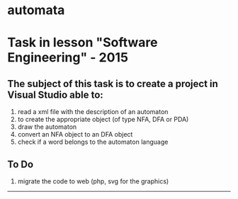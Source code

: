 # automata
# Task in lesson "Software Engineering" - 2015

The subject of this task is to create a project in Visual Studio able to:
--------------------------------------------------------------------------
1. read a xml file with the description of an automaton
2. to create the appropriate object (of type NFA, DFA or PDA)
3. draw the automaton 
4. convert an NFA object to an DFA object
5. check if a word belongs to the automaton language

To Do
--------------------------------------------------------------------------
1. migrate the code to web (php, svg for the graphics)
--------------------------------------------------------------------------
